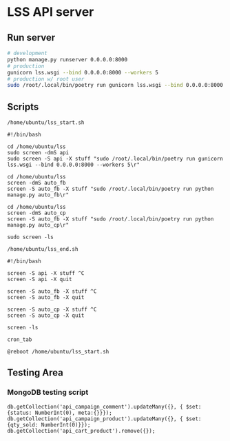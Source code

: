 # LSS API server

## Run server

```bash
# development
python manage.py runserver 0.0.0.0:8000
# production
gunicorn lss.wsgi --bind 0.0.0.0:8000 --workers 5
# production w/ root user
sudo /root/.local/bin/poetry run gunicorn lss.wsgi --bind 0.0.0.0:8000 --workers 5
```

## Scripts

`/home/ubuntu/lss_start.sh`

```shell
#!/bin/bash

cd /home/ubuntu/lss
sudo screen -dmS api
sudo screen -S api -X stuff "sudo /root/.local/bin/poetry run gunicorn lss.wsgi --bind 0.0.0.0:8000 --workers 5\r"

cd /home/ubuntu/lss
screen -dmS auto_fb
screen -S auto_fb -X stuff "sudo /root/.local/bin/poetry run python manage.py auto_fb\r"

cd /home/ubuntu/lss
screen -dmS auto_cp
screen -S auto_fb -X stuff "sudo /root/.local/bin/poetry run python manage.py auto_cp\r"

sudo screen -ls
```

`/home/ubuntu/lss_end.sh`

```shell
#!/bin/bash

screen -S api -X stuff ^C
screen -S api -X quit

screen -S auto_fb -X stuff ^C
screen -S auto_fb -X quit

screen -S auto_cp -X stuff ^C
screen -S auto_cp -X quit

screen -ls
```

`cron_tab`

```shell
@reboot /home/ubuntu/lss_start.sh
```

## Testing Area

### MongoDB testing script

```mongo
db.getCollection('api_campaign_comment').updateMany({}, { $set: {status: NumberInt(0), meta:{}}});
db.getCollection('api_campaign_product').updateMany({}, { $set: {qty_sold: NumberInt(0)}});
db.getCollection('api_cart_product').remove({});
```
